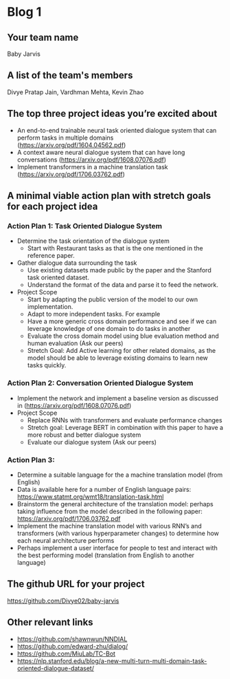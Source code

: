 # Blog 1

## Your team name
Baby Jarvis

## A list of the team's members
Divye Pratap Jain, Vardhman Mehta, Kevin Zhao

## The top three project ideas you’re excited about
- An end-to-end trainable neural task oriented dialogue system that can perform tasks in multiple domains (https://arxiv.org/pdf/1604.04562.pdf)
- A context aware neural dialogue system that can have long conversations (https://arxiv.org/pdf/1608.07076.pdf)
- Implement transformers in a machine translation task (https://arxiv.org/pdf/1706.03762.pdf) 

## A minimal viable action plan with stretch goals for each project idea
### Action Plan 1: Task Oriented Dialogue System
- Determine the task orientation of the dialogue system
  - Start with Restaurant tasks as that is the one mentioned in the reference paper.
- Gather dialogue data surrounding the task
  - Use existing datasets made public by the paper and the Stanford task oriented dataset.
  - Understand the format of the data and parse it to feed the network.
- Project Scope
  - Start by adapting the public version of the model to our own implementation.
  - Adapt to more independent tasks. For example 
  - Have a more generic cross domain performance and see if we can leverage knowledge of one domain to do tasks in another
  - Evaluate the cross domain model using blue evaluation method and human evaluation (Ask our peers)
  - Stretch Goal: Add Active learning for other related domains, as the model should be able to leverage existing domains to learn new tasks quickly.

### Action Plan 2: Conversation Oriented Dialogue System
- Implement  the network and implement a baseline version as discussed in (https://arxiv.org/pdf/1608.07076.pdf) 
- Project Scope
  - Replace RNNs with transformers and evaluate performance changes 
  - Stretch goal: Leverage BERT in combination with this paper to have a more robust and better dialogue system
  - Evaluate our dialogue system (Ask our peers)

### Action Plan 3:
- Determine a suitable language for the a machine translation model (from English)
- Data is available here for a number of English language pairs: https://www.statmt.org/wmt18/translation-task.html
- Brainstorm the general architecture of the translation model: perhaps taking influence from the model described in the following paper: https://arxiv.org/pdf/1706.03762.pdf
- Implement the machine translation model with various RNN’s and transformers (with various hyperparameter changes) to determine how each neural architecture performs
- Perhaps implement a user interface for people to test and interact with the best performing model (translation from English to another language)

## The github URL for your project
https://github.com/Divye02/baby-jarvis

## Other relevant links
- https://github.com/shawnwun/NNDIAL
- https://github.com/edward-zhu/dialog/
- https://github.com/MiuLab/TC-Bot
- https://nlp.stanford.edu/blog/a-new-multi-turn-multi-domain-task-oriented-dialogue-dataset/
